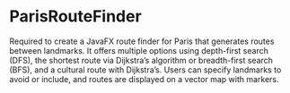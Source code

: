# ParisRouteFinder

Required to create a JavaFX route finder for Paris that generates routes between landmarks. It offers multiple options using depth-first search (DFS), the shortest route via Dijkstra’s algorithm or breadth-first search (BFS), and a cultural route with Dijkstra’s. Users can specify landmarks to avoid or include, and routes are displayed on a vector map with markers.
